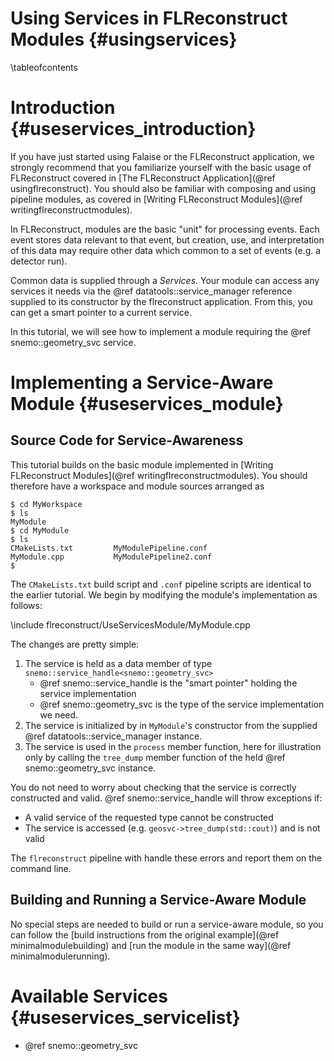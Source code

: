 Using Services in FLReconstruct Modules {#usingservices}
=======================================

\tableofcontents

Introduction {#useservices_introduction}
============

If you have just started using Falaise or the FLReconstruct application,
we strongly recommend that you familiarize yourself with the basic usage
of FLReconstruct covered in [The FLReconstruct Application](@ref usingflreconstruct). You should also be familiar with composing and using
pipeline modules, as covered in [Writing FLReconstruct Modules](@ref writingflreconstructmodules).

In FLReconstruct, modules are the basic "unit" for processing events.
Each event stores data relevant to that event, but creation, use, and interpretation
of this data may require other data which common to a set of events
(e.g. a detector run).

Common data is supplied through a *Services*.
Your module can access any services it needs via the @ref datatools::service_manager
reference supplied to its constructor by the flreconstruct
application. From this, you can get a smart pointer to a current
service.

In this tutorial, we will see how to implement a module requiring the
@ref snemo::geometry_svc service.

Implementing a Service-Aware Module {#useservices_module}
===================================

Source Code for Service-Awareness
---------------------------------
This tutorial builds on the basic module implemented in [Writing FLReconstruct Modules](@ref writingflreconstructmodules). You should
therefore have a workspace and module sources arranged as

~~~~~
$ cd MyWorkspace
$ ls
MyModule
$ cd MyModule
$ ls
CMakeLists.txt         MyModulePipeline.conf
MyModule.cpp           MyModulePipeline2.conf
$
~~~~~

The `CMakeLists.txt` build script and `.conf` pipeline scripts are
identical to the earlier tutorial. We begin by modifying the module's
implementation as follows:

\include flreconstruct/UseServicesModule/MyModule.cpp

The changes are pretty simple:

1. The service is held as a data member of type `snemo::service_handle<snemo::geometry_svc>`
   - @ref snemo::service_handle is the "smart pointer" holding the service implementation
   - @ref snemo::geometry_svc is the type of the service implementation we need.
2. The service is initialized by in `MyModule`'s constructor from the supplied @ref datatools::service_manager instance.
3. The service is used in the `process` member function, here for illustration only by
   calling the `tree_dump` member function of the held @ref snemo::geometry_svc instance.

You do not need to worry about checking that the service is correctly constructed and valid.
@ref snemo::service_handle will throw exceptions if:

- A valid service of the requested type cannot be constructed
- The service is accessed (e.g. `geosvc->tree_dump(std::cout)`) and is not valid

The `flreconstruct` pipeline with handle these errors and report them on the command line.

Building and Running a Service-Aware Module
-------------------------------------------

No special steps are needed to build or run a service-aware module,
so you can follow the [build instructions from the original example](@ref minimalmodulebuilding) and [run the module in the same way](@ref minimalmodulerunning).


Available Services {#useservices_servicelist}
==================
- @ref snemo::geometry_svc

